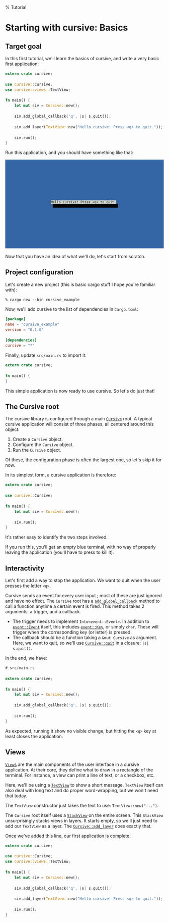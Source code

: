 % Tutorial

# Starting with cursive: Basics

## Target goal

In this first tutorial, we'll learn the basics of cursive,
and write a very basic first application: 

```rust
extern crate cursive;

use cursive::Cursive;
use cursive::views::TextView;

fn main() {
	let mut siv = Cursive::new();

	siv.add_global_callback('q', |s| s.quit());

	siv.add_layer(TextView::new("Hello cursive! Press <q> to quit."));

	siv.run();
}
```

Run this application, and you should have something like that:

<img src="../doc/tutorial_1.png" alt="Tutorial 1 goal" />

Now that you have an idea of what we'll do, let's start from scratch.

## Project configuration

Let's create a new project
(this is basic cargo stuff I hope you're familiar with):

```text
% cargo new --bin cursive_example
```

Now, we'll add cursive to the list of dependencies in `Cargo.toml`:

```toml
[package]
name = "cursive_example"
version = "0.1.0"

[dependencies]
cursive = "*"
```

Finally, update `src/main.rs` to import it:

```rust
extern crate cursive;

fn main() {
}
```

This simple application is now ready to use cursive. So let's do just that!

## The Cursive root

The cursive library is configured through a main [`Cursive`] root.
A typical cursive application will consist of three phases,
all centered around this object:

1. Create a `Cursive` object.
2. Configure the `Cursive` object.
3. Run the `Cursive` object.

Of these, the configuration phase is often the largest one,
so let's skip it for now.

In its simplest form, a cursive application is therefore:

```rust
extern crate cursive;

use cursive::Cursive;

fn main() {
	let mut siv = Cursive::new();

	siv.run();
}
```

It's rather easy to identify the two steps involved.

If you run this, you'll get an empty blue terminal, with no way of properly
leaving the application (you'll have to press <Ctrl-C> to kill it).

[`Cursive`]: http://gyscos.github.io/Cursive/cursive/struct.Cursive.html

## Interactivity

Let's first add a way to stop the application. We want to quit when the user
presses the letter `<q>`.

Cursive sends an event for every user input ; most of these are just ignored
and have no effect. The `Cursive` root has a [`add_global_callback`] method to
call a function anytime a certain event is fired.
This method takes 2 arguments: a trigger, and a callback.

* The trigger needs to implement `Into<event::Event>`. In addition to
  [`event::Event`] itself, this includes [`event::Key`], or simply `char`.
  These will trigger when the corresponding key (or letter) is pressed.
* The callback should be a function taking a `&mut Cursive` as argument. Here,
  we want to quit, so we'll use [`Cursive::quit`] in a closure: `|s| s.quit()`.

In the end, we have:

```rust
# src/main.rs

extern crate cursive;

fn main() {
	let mut siv = Cursive::new();

	siv.add_global_callback('q', |s| s.quit());

	siv.run();
}
```

As expected, running it show no visible change, but hitting the `<q>` key at
least closes the application.

[`add_global_callback`]: http://gyscos.github.io/Cursive/cursive/struct.Cursive.html#method.add_global_callback
[`event::Event`]: http://gyscos.github.io/Cursive/cursive/event/enum.Event.html
[`event::Key`]: http://gyscos.github.io/Cursive/cursive/event/enum.Key.html
[`Cursive::quit`]: http://gyscos.github.io/Cursive/cursive/struct.Cursive.html#method.quit

## Views

[`View`s] are the main components of the user interface in a cursive
application.  At their core, they define what to draw in a rectangle of the
terminal. For instance, a view can print a line of text, or a checkbox, etc.

Here, we'll be using a [`TextView`] to show a short message. `TextView` itself
can also deal with long text and do proper word-wrapping, but we won't need
that today.

The `TextView` constructor just takes the text to use: `TextView::new("...")`.

The `Cursive` root itself uses a [`StackView`] on the entire screen. This
`StackView` unsurprisingly stacks views in layers. It starts empty, so we'll
just need to add our `TextView` as a layer. The [`Cursive::add_layer`] does
exactly that.

Once we've added this line, our first application is complete:

```rust
extern crate cursive;

use cursive::Cursive;
use cursive::views::TextView;

fn main() {
	let mut siv = Cursive::new();

	siv.add_global_callback('q', |s| s.quit());

	siv.add_layer(TextView::new("Hello cursive! Press <q> to quit."));

	siv.run();
}
```

[`View`s]: http://gyscos.github.io/Cursive/cursive/view/trait.View.html
[`TextView`]: http://gyscos.github.io/Cursive/cursive/views/struct.TextView.html
[`StackView`]: http://gyscos.github.io/Cursive/cursive/views/struct.StackView.html
[`Cursive::add_layer`]: http://gyscos.github.io/Cursive/cursive/struct.Cursive.html#method.add_layer
